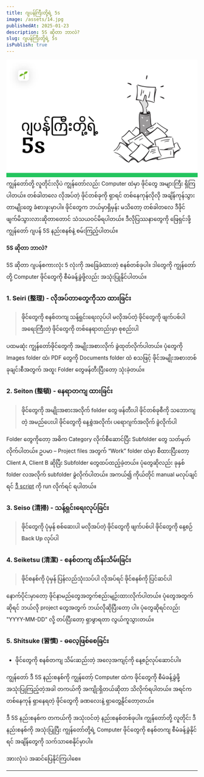 ```yaml
---
title: ဂျပန်ကြီးတို့ရဲ့ 5s
image: /assets/14.jpg
publishedAt: 2025-01-23
description: 5S ဆိုတာ ဘာလဲ?
slug: ဂျပန်ကြီးတို့ရဲ့ 5s
isPublish: true
---
```

![](../../../public/assets/14.jpg)
ကျွန်တော်တို့ လူတိုင်းလိုပဲ ကျွန်တော်လည်း Computer ထဲမှာ ဖိုင်တွေ အများကြီး ရှိကြပါတယ်။ တစ်ခါတလေ လိုအပ်တဲ့ ဖိုင်တစ်ခုကို ရှာရင် တစ်နေကုန်လိုလို အချိန်ကုန်သွားတာမျိုးတွေ ခံစားဖူးမှာပါ။ ဖိုင်တွေက ဘယ်မှာရှိမှန်း မသိတော့ တစ်ခါတလေ ဒီဖိုင် ဖျက်မိသွားလားဆိုတာတောင် သံသယဝင်မိရပါတယ်။ ဒီလိုပြဿနာတွေကို ဖြေရှင်းဖို့ ကျွန်တော် ဂျပန် 5S နည်းစနစ်နဲ့ စမ်းကြည့်ပါတယ်။

**5S ဆိုတာ ဘာလဲ?**

5S ဆိုတာ ဂျပန်စကားလုံး 5 လုံးကို အခြေခံထားတဲ့ စနစ်တစ်ခုပါ။ ဒါတွေကို ကျွန်တော်တို့ Computer ဖိုင်တွေကို စီမံခန့်ခွဲဖို့လည်း အသုံးပြုနိုင်ပါတယ်။

### **1. Seiri (整理) - လိုအပ်တာတွေကိုသာ ထားခြင်း**

>  **ဖိုင်တွေကို စနစ်တကျ သန့်ရှင်းရေးလုပ်ပါ**
>  **မလိုအပ်တဲ့ ဖိုင်တွေကို ဖျက်ပစ်ပါ**
>  **အရေးကြီးတဲ့ ဖိုင်တွေကို တစ်နေရာတည်းမှာ စုစည်းပါ**

ပထမဆုံး ကျွန်တော်ဖိုင်တွေကို အမျိုးအစားလိုက် ခွဲထုတ်လိုက်ပါတယ်။ ပုံတွေကို Images folder ထဲ၊ PDF တွေကို Documents folder ထဲ စသဖြင့် ဖိုင်အမျိုးအစားတစ်ခုချင်းစီအတွက် အထူး Folder တွေဖန်တီးပြီးတော့ သုံးခဲ့တယ်။

### **2. Seiton (整頓) - နေရာတကျ ထားခြင်း**

> **ဖိုင်တွေကို အမျိုးအစားအလိုက် folder တွေ ဖန်တီးပါ** 
> **ဖိုင်တစ်ခုစီကို သဘောကျတဲ့ အမည်ပေးပါ**
> **ဖိုင်တွေကို နေ့စွဲအလိုက်၊ ပရောဂျက်အလိုက် ခွဲလိုက်ပါ**

Folder တွေကိုတော့ အဓိက Category လိုက်စီဆောင်ပြီး Subfolder တွေ သတ်မှတ်လိုက်ပါတယ်။ ဥပမာ – Project files အတွက် “Work” folder ထဲမှာ စီထားပြီးတော့ Client A, Client B ဆိုပြီး Subfolder တွေထပ်ထည့်ခဲ့တယ်။ ပုံတွေဆိုလည်း ခုနှစ် folder လအလိုက် subfolder ခွဲလိုက်ပါတယ်။ အကယ်၍ ကိုယ်တိုင် manual မလုပ်ချင်ရင် [ဒီ script](https://shinkhantmaung.pages.dev/writings/Organizing%20Files%20by%20Year%20and%20Month%20with%20a%20Simple%20Bash%20Script/) ကို run လိုက်ရင် ရပါတယ်။

### **3. Seiso (清掃) - သန့်ရှင်းရေးလုပ်ခြင်း**

> **ဖိုင်တွေကို ပုံမှန် စစ်ဆေးပါ**
> **မလိုအပ်တဲ့ ဖိုင်တွေကို ဖျက်ပစ်ပါ** 
> **ဖိုင်တွေကို နေ့စဉ် Back Up လုပ်ပါ**

### **4. Seiketsu (清潔) - စနစ်တကျ ထိန်းသိမ်းခြင်း**

> **ဖိုင်စနစ်ကို ပုံမှန် ပြန်လည်သုံးသပ်ပါ**
> **လိုအပ်ရင် ဖိုင်စနစ်ကို ပြင်ဆင်ပါ**

နောက်ပိုင်းမှာတော့ ဖိုင်နာမည်တွေအတွက်စည်းမျဉ်းထားလိုက်ပါတယ်။ ပုံတွေအတွက်ဆိုရင် ဘယ်လို project တွေအတွက် ဘယ်လိုဆိုပြီးတော့ ပါ။ ပုံတွေဆိုရင်လည်း "YYYY-MM-DD" လို့ တပ်ပြီးတော့ ရှာဖွာရတာ လွယ်ကူသွားတယ်။

### **5. Shitsuke (習慣) - ဓလေ့ဖြစ်စေခြင်း**

- ဖိုင်တွေကို စနစ်တကျ သိမ်းဆည်းတဲ့ အလေ့အကျင့်ကို နေ့စဉ်လုပ်ဆောင်ပါ။


ကျွန်တော် ဒီ 5S နည်းစနစ်ကို ကျွန်တော့် Computer ထဲက ဖိုင်တွေကို စီမံခန့်ခွဲဖို့ အသုံးပြုကြည့်တဲ့အခါ တကယ်ကို အကျိုးရှိတယ်ဆိုတာ သိလိုက်ရပါတယ်။ အရင်က တစ်နေကုန် ရှာနေရတဲ့ ဖိုင်တွေကို ခဏလေးနဲ့ ရှာတွေ့နိုင်တော့တယ်။

ဒီ 5S နည်းစနစ်က တကယ်ကို အသုံးဝင်တဲ့ နည်းစနစ်တစ်ခုပါ။ ကျွန်တော်တို့ လူတိုင်း ဒီနည်းစနစ်ကို အသုံးပြုပြီး ကျွန်တော်တို့ရဲ့ Computer ဖိုင်တွေကို စနစ်တကျ စီမံခန့်ခွဲနိုင်ရင် အချိန်တွေကို သက်သာစေနိုင်မှာပါ။

အားလုံးပဲ အဆင်ပြေနိုင်ကြပါစေ။

---

